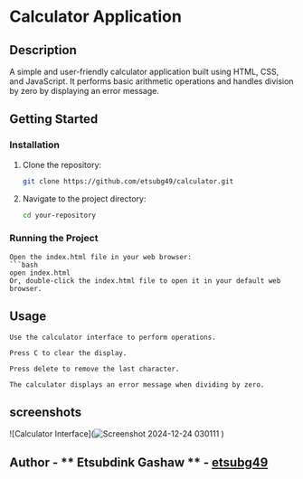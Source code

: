 # Calculator Application

## Description
A simple and user-friendly calculator application built using HTML, CSS, and JavaScript. It performs basic arithmetic operations and handles division by zero by displaying an error message.

## Getting Started

### Installation
1. Clone the repository:
   ```bash
   git clone https://github.com/etsubg49/calculator.git
2. Navigate to the project directory:
    ```bash
    cd your-repository
### Running the Project
    Open the index.html file in your web browser:
    ```bash
    open index.html
    Or, double-click the index.html file to open it in your default web browser.

## Usage
    Use the calculator interface to perform operations.

    Press C to clear the display.

    Press delete to remove the last character.

    The calculator displays an error message when dividing by zero.
## screenshots

![Calculator Interface](![Screenshot 2024-12-24 030111](https://github.com/user-attachments/assets/852bd1c6-f9cd-4961-abe1-a83221e561e6)
)
## Author - ** Etsubdink Gashaw ** - [etsubg49](https://github.com/etsubg49)




